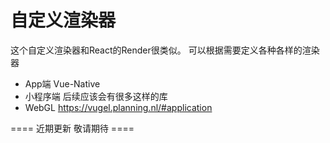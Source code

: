 # 自定义渲染器

这个自定义渲染器和React的Render很类似。
可以根据需要定义各种各样的渲染器
- App端 Vue-Native
- 小程序端 后续应该会有很多这样的库
- WebGL https://vugel.planning.nl/#application

==== 近期更新 敬请期待 ====
